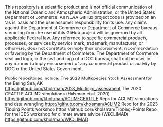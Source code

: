 This repository is a scientific product and is not official communication of the National Oceanic and Atmospheric Administration, or the United States Department of Commerce. All NOAA GitHub project code is provided on an ‘as is’ basis and the user assumes responsibility for its use. Any claims against the Department of Commerce or Department of Commerce bureaus stemming from the use of this GitHub project will be governed by all applicable Federal law. Any reference to specific commercial products, processes, or services by service mark, trademark, manufacturer, or otherwise, does not constitute or imply their endorsement, recommendation or favoring by the Department of Commerce. The Department of Commerce seal and logo, or the seal and logo of a DOC bureau, shall not be used in any manner to imply endorsement of any commercial product or activity by DOC or the United States Government.

Public repositories include:
The 2023 Multispecies Stock Assessment for the Bering Sea, AK https://github.com/kholsman/2023_Multispp_assessment
The 2020 CEATTLE ACLIM2 simulations (Holsman et al. 2020) https://github.com/kholsman/ACLIM-CEATTLE
Repo for ACLIM2 simulations and data wrangling https://github.com/kholsman/ACLIM2
Repo for the 2023 Tipping Points workshop https://github.com/kholsman/Tipping-Points
Repo for the ICES workshop for climate aware advice (WKCLIMAD) https://github.com/kholsman/WKCLIMAD

<!--
**kirstin-holsman-NOAA/kirstin-holsman-NOAA** is a ✨ _special_ ✨ repository because its `README.md` (this file) appears on your GitHub profile.

Here are some ideas to get you started:

- 🔭 I’m currently working on ...
- 🌱 I’m currently learning ...
- 👯 I’m looking to collaborate on ...
- 🤔 I’m looking for help with ...
- 💬 Ask me about ...
- 📫 How to reach me: ...
- 😄 Pronouns: ...
- ⚡ Fun fact: ...
-->
